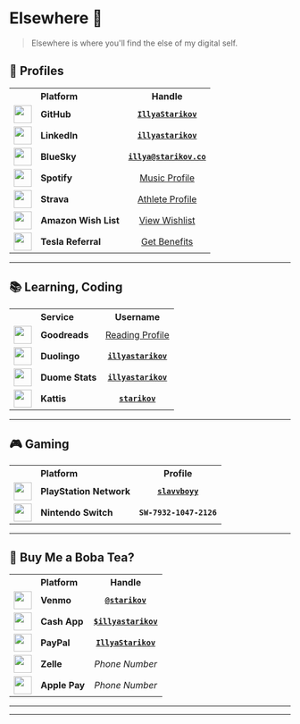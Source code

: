 # Elsewhere 🔗
> Elsewhere is where you'll find the else of my digital self.

<h2>👤 Profiles</h2>

<table>
<tr>
<th style="text-align:center"></th>
<th style="text-align:left">Platform</th>
<th style="text-align:center">Handle</th>
</tr>
<tr>
<td style="text-align:center"><div style="display:flex;justify-content:center;align-items:center"><img src="https://github.githubassets.com/images/modules/logos_page/GitHub-Mark.png" width="32" height="32"></div></td>
<td><strong>GitHub</strong></td>
<td style="text-align:center"><a href="http://github.com/IllyaStarikov/"><strong><code>IllyaStarikov</code></strong></a></td>
</tr>
<tr>
<td style="text-align:center"><div style="display:flex;justify-content:center;align-items:center"><img src="https://cdn-icons-png.flaticon.com/512/174/174857.png" width="32" height="32"></div></td>
<td><strong>LinkedIn</strong></td>
<td style="text-align:center"><a href="https://linkedin.com/in/illyastarikov/"><strong><code>illyastarikov</code></strong></a></td>
</tr>
<tr>
<td style="text-align:center"><div style="display:flex;justify-content:center;align-items:center"><img src="https://bsky.app/static/apple-touch-icon.png" width="32" height="32"></div></td>
<td><strong>BlueSky</strong></td>
<td style="text-align:center"><a href="https://bsky.app/profile/illya.starikov.co"><strong><code>illya@starikov.co</code></strong></a></td>
</tr>
<tr>
<td style="text-align:center"><div style="display:flex;justify-content:center;align-items:center"><img src="https://storage.googleapis.com/pr-newsroom-wp/1/2018/11/Spotify_Logo_CMYK_Green.png" width="32" height="32"></div></td>
<td><strong>Spotify</strong></td>
<td style="text-align:center"><a href="https://open.spotify.com/user/ows1bq75fpsu8jc6to7swizs7">Music Profile</a></td>
</tr>
<tr>
<td style="text-align:center"><div style="display:flex;justify-content:center;align-items:center"><img src="https://cdn.worldvectorlogo.com/logos/strava-2.svg" width="32" height="32"></div></td>
<td><strong>Strava</strong></td>
<td style="text-align:center"><a href="https://strava.com/athletes/12825495">Athlete Profile</a></td>
</tr>
<tr>
<td style="text-align:center"><div style="display:flex;justify-content:center;align-items:center"><img src="https://www.pngmart.com/files/23/Amazon-Logo-White-PNG-Image.png" width="32" height="32"></div></td>
<td><strong>Amazon Wish List</strong></td>
<td style="text-align:center"><a href="https://amazon.com/hz/wishlist/ls/27GJGUU9A6P8S">View Wishlist</a></td>
</tr>
<tr>
<td style="text-align:center"><div style="display:flex;justify-content:center;align-items:center"><img src="https://upload.wikimedia.org/wikipedia/commons/b/bd/Tesla_Motors.svg" width="32" height="32"></div></td>
<td><strong>Tesla Referral</strong></td>
<td style="text-align:center"><a href="https://ts.la/illya39523">Get Benefits</a></td>
</tr>
</table>

<hr>

<h2>📚 Learning, Coding</h2>

<table>
<tr>
<th style="text-align:center"></th>
<th style="text-align:left">Service</th>
<th style="text-align:center">Username</th>
</tr>
<tr>
<td style="text-align:center"><div style="display:flex;justify-content:center;align-items:center"><img src="https://s.gr-assets.com/assets/icons/goodreads_icon_50x50-823139ec9dc84278d3863007486ae0ac.png" width="32" height="32"></div></td>
<td><strong>Goodreads</strong></td>
<td style="text-align:center"><a href="https://goodreads.com/user/show/137314885-illya-starikov">Reading Profile</a></td>
</tr>
<tr>
<td style="text-align:center"><div style="display:flex;justify-content:center;align-items:center"><img src="https://d35aaqx5ub95lt.cloudfront.net/images/dca3b978d07a7dfc05adb1d5526e9e21.svg" width="32" height="32"></div></td>
<td><strong>Duolingo</strong></td>
<td style="text-align:center"><a href="https://duolingo.com/profile/illyastarikov"><strong><code>illyastarikov</code></strong></a></td>
</tr>
<tr>
<td style="text-align:center"><div style="display:flex;justify-content:center;align-items:center"><img src="https://d35aaqx5ub95lt.cloudfront.net/images/dca3b978d07a7dfc05adb1d5526e9e21.svg" width="32" height="32"></div></td>
<td><strong>Duome Stats</strong></td>
<td style="text-align:center"><a href="https://duome.eu/illyastarikov/"><strong><code>illyastarikov</code></strong></a></td>
</tr>
<tr>
<td style="text-align:center"><div style="display:flex;justify-content:center;align-items:center"><img src="https://open.kattis.com/images/kattis/judge.png" width="32" height="32"></div></td>
<td><strong>Kattis</strong></td>
<td style="text-align:center"><a href="https://open.kattis.com/users/starikov"><strong><code>starikov</code></strong></a></td>
</tr>
</table>

<hr>

<h2>🎮 Gaming</h2>

<table>
<tr>
<th style="text-align:center"></th>
<th style="text-align:left">Platform</th>
<th style="text-align:center">Profile</th>
</tr>
<tr>
<td style="text-align:center"><div style="display:flex;justify-content:center;align-items:center"><img src="https://upload.wikimedia.org/wikipedia/commons/thumb/4/4e/Playstation_logo_colour.svg/1200px-Playstation_logo_colour.svg.png" width="32" height="32"></div></td>
<td><strong>PlayStation Network</strong></td>
<td style="text-align:center"><a href="https://psnprofiles.com/slavvboyy"><strong><code>slavvboyy</code></strong></a></td>
</tr>
<tr>
<td style="text-align:center"><div style="display:flex;justify-content:center;align-items:center"><img src="https://upload.wikimedia.org/wikipedia/commons/thumb/f/f0/Nintendo_Switch_logo.svg/1024px-Nintendo_Switch_logo.svg.png" width="32" height="32"></div></td>
<td><strong>Nintendo Switch</strong></td>
<td style="text-align:center"><strong><code>SW-7932-1047-2126</code></strong></td>
</tr>
</table>

<hr>

<h2>💸 Buy Me a Boba Tea?</h2>

<table>
<tr>
<th style="text-align:center"></th>
<th style="text-align:left">Platform</th>
<th style="text-align:center">Handle</th>
</tr>
<tr>
<td style="text-align:center"><div style="display:flex;justify-content:center;align-items:center"><img src="https://cdn1.venmo.com/marketing/images/branding/venmo-icon.svg" width="32" height="32"></div></td>
<td><strong>Venmo</strong></td>
<td style="text-align:center"><a href="https://account.venmo.com/u/starikov"><strong><code>@starikov</code></strong></a></td>
</tr>
<tr>
<td style="text-align:center"><div style="display:flex;justify-content:center;align-items:center"><img src="https://upload.wikimedia.org/wikipedia/commons/c/c5/Square_Cash_app_logo.svg" width="32" height="32"></div></td>
<td><strong>Cash App</strong></td>
<td style="text-align:center"><a href="https://cash.app/$illyastarikov"><strong><code>$illyastarikov</code></strong></a></td>
</tr>
<tr>
<td style="text-align:center"><div style="display:flex;justify-content:center;align-items:center"><img src="https://cdn-icons-png.flaticon.com/512/174/174861.png" width="32" height="32"></div></td>
<td><strong>PayPal</strong></td>
<td style="text-align:center"><a href="https://paypal.me/IllyaStarikov"><strong><code>IllyaStarikov</code></strong></a></td>
</tr>
<tr>
<td style="text-align:center"><div style="display:flex;justify-content:center;align-items:center"><img src="https://download.logo.wine/logo/Zelle_(payment_service)/Zelle_(payment_service)-Logo.wine.png" width="32" height="32"></div></td>
<td><strong>Zelle</strong></td>
<td style="text-align:center"><em>Phone Number</em></td>
</tr>
<tr>
<td style="text-align:center"><div style="display:flex;justify-content:center;align-items:center"><img src="https://developer.apple.com/assets/elements/icons/apple-pay/apple-pay.svg" width="32" height="32"></div></td>
<td><strong>Apple Pay</strong></td>
<td style="text-align:center"><em>Phone Number</em></td>
</tr>
</table>

<hr>

---
